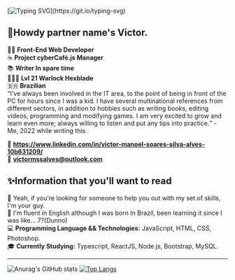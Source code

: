 [![Typing SVG](https://readme-typing-svg.herokuapp.com?font=Poppins&size=40&color=A500F7&center=true&vCenter=true&lines=Hello%2C+World!;Ol%C3%A1%2C+Mundo!)](https://git.io/typing-svg)
<h2>👋Howdy partner name's Victor.</h2>
👨‍💻 <strong>Front-End Web Developer</strong><br>
☕ <strong>Project cyberCafé.js Manager</strong><br>
📚 <strong>Writer In spare time</strong><br>
🧙🏻‍♂️ <strong>Lvl 21 Warlock Hexblade</strong><br>
🇧🇷  <strong>Brazilian</strong><br>
<q>I've always been involved in the IT area, to the point of being in front of the PC for hours since I was a kid. I have several multinational references from different sectors, in addition to hobbies such as writing books, editing videos, programming and modifying games. I am very excited to grow and learn even more; always willing to listen and put any tips into practice.</q> - Me, 2022 while writing this.

💼 <strong>https://www.linkedin.com/in/victor-manoel-soares-silva-alves-10b631209/</strong><br>
📧 <strong>victormssalves@outlook.com</strong>

<h2>✨Information that you'll want to read</h2>
🤔 Yeah, if you're looking for someone to help you out with my set of skills, I'm your guy.<br> 
💬 I'm fluent in English although I was born In Brazil, been learning it since I was like... 7?(Dunno)<br>
💻 <strong>Programming Language && Technologies:</strong> JavaScript, HTML, CSS, Photoshop.<br>
🎓 <strong>Currently Studying:</strong> Typescript, ReactJS, Node.js, Bootstrap, MySQL.
<hr>

![Anurag's GitHub stats](https://github-readme-stats.vercel.app/api?username=victormssa&show_icons=true)
[![Top Langs](https://github-readme-stats.vercel.app/api/top-langs/?username=victormssa&layout=compact&show_icons=true)](https://github.com/anuraghazra/github-readme-stats)


<!--
**victormssa/victormssa** is a ✨ _special_ ✨ repository because its `README.md` (this file) appears on your GitHub profile.

Here are some ideas to get you started:

- 🔭 I’m currently working on ...
- 🌱 I’m currently learning ...
- 👯 I’m looking to collaborate on ...
- 🤔 I’m looking for help with ...
- 💬 Ask me about ...
- 📫 How to reach me: ...
- 😄 Pronouns: ...
- ⚡ Fun fact: ...
-->
